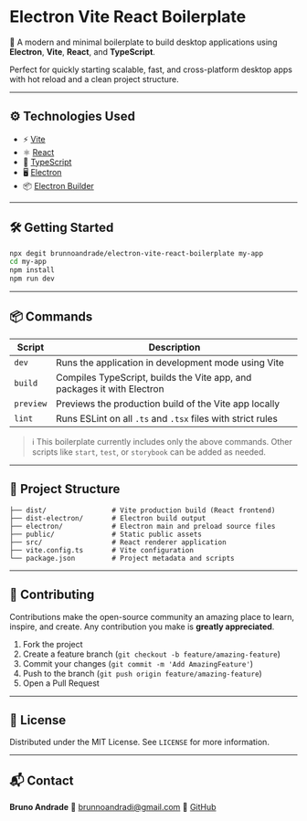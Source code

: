 # Electron Vite React Boilerplate

🚀 A modern and minimal boilerplate to build desktop applications using **Electron**, **Vite**, **React**, and **TypeScript**.

Perfect for quickly starting scalable, fast, and cross-platform desktop apps with hot reload and a clean project structure.

---

## ⚙️ Technologies Used

- ⚡️ [Vite](https://vitejs.dev/)
- ⚛️ [React](https://reactjs.org/)
- 🧠 [TypeScript](https://www.typescriptlang.org/)
- 🖥️ [Electron](https://www.electronjs.org/)
- 📦 [Electron Builder](https://www.electron.build/)

---

## 🛠️ Getting Started

```bash
npx degit brunnoandrade/electron-vite-react-boilerplate my-app
cd my-app
npm install
npm run dev
```

---

## 📦 Commands

| Script    | Description                                                             |
| --------- | ----------------------------------------------------------------------- |
| `dev`     | Runs the application in development mode using Vite                     |
| `build`   | Compiles TypeScript, builds the Vite app, and packages it with Electron |
| `preview` | Previews the production build of the Vite app locally                   |
| `lint`    | Runs ESLint on all `.ts` and `.tsx` files with strict rules             |

> ℹ️ This boilerplate currently includes only the above commands. Other scripts like `start`, `test`, or `storybook` can be added as needed.

---

## 🧩 Project Structure

```
├── dist/                # Vite production build (React frontend)
├── dist-electron/       # Electron build output
├── electron/            # Electron main and preload source files
├── public/              # Static public assets
├── src/                 # React renderer application
├── vite.config.ts       # Vite configuration
└── package.json         # Project metadata and scripts
```

---

## 🤝 Contributing

Contributions make the open-source community an amazing place to learn, inspire, and create. Any contribution you make is **greatly appreciated**.

1. Fork the project
2. Create a feature branch (`git checkout -b feature/amazing-feature`)
3. Commit your changes (`git commit -m 'Add AmazingFeature'`)
4. Push to the branch (`git push origin feature/amazing-feature`)
5. Open a Pull Request

---

## 📄 License

Distributed under the MIT License. See `LICENSE` for more information.

---

## 📬 Contact

**Bruno Andrade**
📧 [brunnoandradi@gmail.com](mailto:brunnoandradi@gmail.com)
🔗 [GitHub](https://github.com/brunnoandrade)
